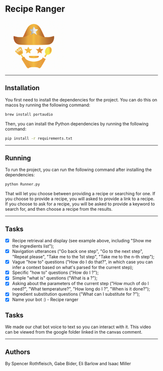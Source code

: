 # Recipe Ranger
<img src="./logo.png" width="200px">

---

## Installation
You first need to install the dependencies for the project. You can do this on macos by running the following command:

```bash
brew install portaudio
```

Then, you can install the Python dependencies by running the following command:

```bash
pip install -r requirements.txt
```
---
## Running
To run the project, you can run the following command after installing the dependencies:


```bash
python Runner.py
```

That will let you choose between providing a recipe or searching for one. If you choose to provide a recipe, you will asked to provide a link to a recipe. If you choose to ask for a recipe, you will be asked to provide a keyword to search for, and then choose a recipe from the results.

---
## Tasks
- [X] Recipe retrieval and display (see example above, including "Show me the ingredients list");
- [X] Navigation utterances ("Go back one step", "Go to the next step", "Repeat please", "Take me to the 1st step", "Take me to the n-th step");
- [X] Vague "how to" questions ("How do I do that?", in which case you can infer a context based on what's parsed for the current step);
- [X] Specific "how to" questions ("How do I <specific technique>?");
- [X] Simple "what is" questions ("What is a <tool being mentioned>?");
- [X] Asking about the parameters of the current step ("How much of <ingredient> do I need?", "What temperature?", "How long do I <specific technique>?", "When is it done?");
- [X] Ingredient substitution questions ("What can I substitute for <ingredient>?");
- [X] Name your bot :) - Recipe ranger

## Tasks
We made our chat bot voice to text so you can interact with it. This video can be viewed from the google folder linked in the canvas comment.

---
## Authors
By Spencer Rothfleisch, Gabe Bider, Eli Barlow and Isaac Miller
